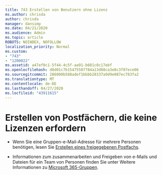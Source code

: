 ```yaml
---
title: 743 Erstellen von Benutzern ohne Lizenz
ms.author: chrisda
author: chrisda
manager: dansimp
ms.date: 04/21/2020
ms.audience: Admin
ms.topic: article
ROBOTS: NOINDEX, NOFOLLOW
localization_priority: Normal
ms.custom:
- "743"
- "1200022"
ms.assetid: a47ef0c1-5f44-4c5f-aa91-b681c0c17ebf
ms.openlocfilehash: d8d01c7b15475507784a13d88ca3e8c3f07ece06
ms.sourcegitcommit: 286000b588adef1bbbb28337a9d9e087ec783fa2
ms.translationtype: MT
ms.contentlocale: de-DE
ms.lasthandoff: 04/27/2020
ms.locfileid: "43911615"
---
```

# <a name="create-mailboxes-that-dont-require-licenses"></a>Erstellen von Postfächern, die keine Lizenzen erfordern

- Wenn Sie eine Gruppen-e-Mail-Adresse für mehrere Personen benötigen, lesen Sie [Erstellen eines freigegebenen Postfachs](https://docs.microsoft.com/office365/admin/email/create-a-shared-mailbox).

- Informationen zum zusammenarbeiten und Freigeben von e-Mails und Dateien für ein Team von Personen finden Sie unter Weitere Informationen zu [Microsoft 365-Gruppen](https://support.office.com/article/b565caa1-5c40-40ef-9915-60fdb2d97fa2).
